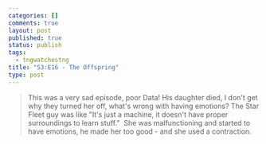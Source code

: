 ```yaml
--- 
categories: []
comments: true
layout: post
published: true
status: publish
tags: 
  - tngwatchestng
title: "S3:E16 - The Offspring"
type: post
---
```

<blockquote>This was a very sad episode, poor Data! His daughter died, I don't get why they turned her off, what's wrong with having emotions? The Star Fleet guy was like "It's just a machine, it doesn't have proper surroundings to learn stuff."  She was malfunctioning and started to have emotions, he made her too good - and she used a contraction.</blockquote>

